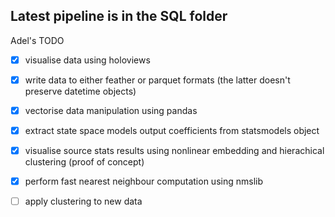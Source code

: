 ## Latest pipeline is in the SQL folder

Adel's TODO

- [x] visualise data using holoviews
- [x] write data to either feather or parquet formats (the latter doesn't preserve datetime objects)
- [x] vectorise data manipulation using pandas
- [x] extract state space models output coefficients from statsmodels object
- [x] visualise source stats results using nonlinear embedding and hierachical clustering (proof of concept)
- [x] perform fast nearest neighbour computation using nmslib
- [ ] apply clustering to new data

